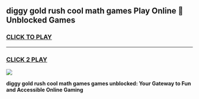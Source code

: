 
## diggy gold rush cool math games Play Online 👋 Unblocked Games
<h3>
<a href="https://news.freeplayer.one?title=diggy_gold_rush_cool_math_games&ref=17CMG">CLICK TO PLAY</a></h3>
<hr>

<h3>
<a href="https://news.freeplayer.one?title=diggy_gold_rush_cool_math_games&ref=17CMG">CLICK 2 PLAY</a>
  
</h3>

<a href="https://news.freeplayer.one?title=diggy_gold_rush_cool_math_games&ref=17CMG/"><img src="https://clearcache.store/games.png"></a>


**diggy gold rush cool math games games unblocked: Your Gateway to Fun and Accessible Online Gaming**
